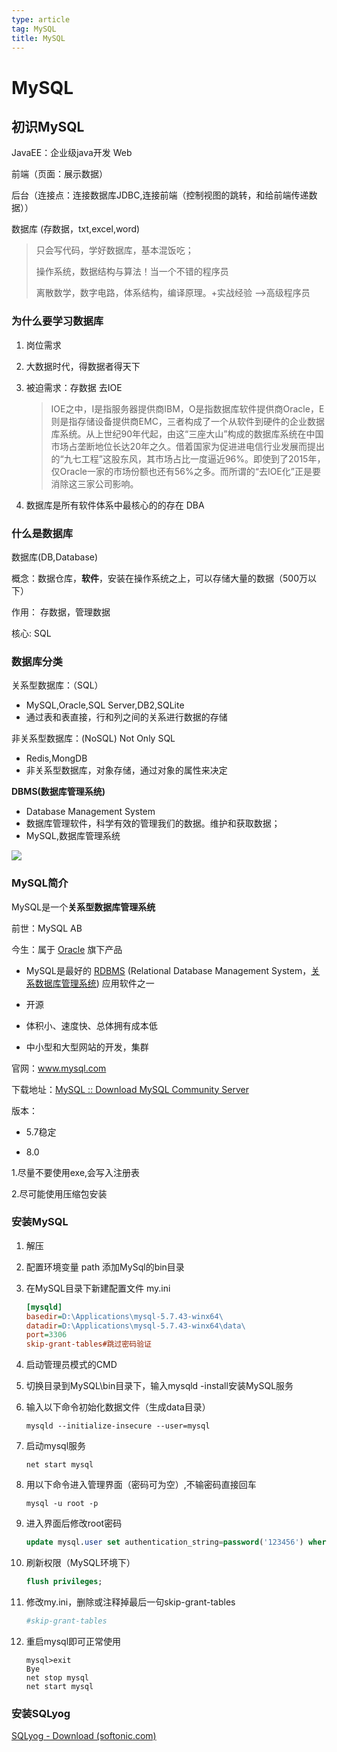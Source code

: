 ```yaml
---
type: article
tag: MySQL
title: MySQL
---
```


# MySQL

## 初识MySQL

JavaEE：企业级java开发 Web

前端（页面：展示数据）

后台（连接点：连接数据库JDBC,连接前端（控制视图的跳转，和给前端传递数据）） 

数据库 (存数据，txt,excel,word)

> 只会写代码，学好数据库，基本混饭吃；
>
> 操作系统，数据结构与算法！当一个不错的程序员
>
> 离散数学，数字电路，体系结构，编译原理。+实战经验 ——>高级程序员

### 为什么要学习数据库

1. 岗位需求

2. 大数据时代，得数据者得天下

3. 被迫需求：存数据 去IOE

   > IOE之中，I是指服务器提供商IBM，O是指数据库软件提供商Oracle，E则是指存储设备提供商EMC，三者构成了一个从软件到硬件的企业数据库系统。从上世纪90年代起，由这“三座大山”构成的数据库系统在中国市场占垄断地位长达20年之久。借着国家为促进进电信行业发展而提出的“九七工程”这股东风，其市场占比一度逼近96%。即使到了2015年，仅Oracle一家的市场份额也还有56%之多。而所谓的“去IOE化”正是要消除这三家公司影响。

4. 数据库是所有软件体系中最核心的的存在 DBA

### 什么是数据库

数据库(DB,Database)

概念：数据仓库，**软件**，安装在操作系统之上，可以存储大量的数据（500万以下）

作用： 存数据，管理数据

核心: SQL

### 数据库分类

关系型数据库：（SQL）

- MySQL,Oracle,SQL Server,DB2,SQLite
- 通过表和表直接，行和列之间的关系进行数据的存储

非关系型数据库：(NoSQL) Not Only SQL

- Redis,MongDB
- 非关系型数据库，对象存储，通过对象的属性来决定



**DBMS(数据库管理系统)**

- Database Management System
- 数据库管理软件，科学有效的管理我们的数据。维护和获取数据；
- MySQL,数据库管理系统

![](D:\STUDY\blog\assets\MySQL1.png)

### MySQL简介

MySQL是一个**关系型数据库管理系统**

前世：MySQL AB 

今生：属于 [Oracle](https://baike.baidu.com/item/Oracle?fromModule=lemma_inlink) 旗下产品

- MySQL是最好的 [RDBMS](https://baike.baidu.com/item/RDBMS/1048260?fromModule=lemma_inlink) (Relational Database Management System，[关系数据库管理系统](https://baike.baidu.com/item/关系数据库管理系统/11032386?fromModule=lemma_inlink)) 应用软件之一

- 开源

- 体积小、速度快、总体拥有成本低

- 中小型和大型网站的开发，集群

官网：www.mysql.com

下载地址：[MySQL :: Download MySQL Community Server](https://dev.mysql.com/downloads/mysql/)

版本：

- 5.7稳定

- 8.0 

1.尽量不要使用exe,会写入注册表

2.尽可能使用压缩包安装

### 安装MySQL

1. 解压

2. 配置环境变量 path 添加MySql的bin目录

3. 在MySQL目录下新建配置文件 my.ini

   ```ini
   [mysqld]
   basedir=D:\Applications\mysql-5.7.43-winx64\
   datadir=D:\Applications\mysql-5.7.43-winx64\data\
   port=3306
   skip-grant-tables#跳过密码验证
   ```

4. 启动管理员模式的CMD

5. 切换目录到MySQL\bin目录下，输入mysqld -install安装MySQL服务

6. 输入以下命令初始化数据文件（生成data目录）

   ```shell
   mysqld --initialize-insecure --user=mysql
   ```

7. 启动mysql服务

   ```shell
   net start mysql
   ```

8. 用以下命令进入管理界面（密码可为空）,不输密码直接回车

   ```shell
   mysql -u root -p
   ```

9. 进入界面后修改root密码

   ```sql
   update mysql.user set authentication_string=password('123456') where user='root' and Host='localhost';
   ```

10. 刷新权限（MySQL环境下）

    ```sql
    flush privileges;
    ```

11. 修改my.ini，删除或注释掉最后一句skip-grant-tables

    ```ini
    #skip-grant-tables
    ```

12. 重启mysql即可正常使用

    ```shell
    mysql>exit
    Bye
    net stop mysql
    net start mysql
    ```

    

### 安装SQLyog

[SQLyog - Download (softonic.com)](https://sqlyog.en.softonic.com/)